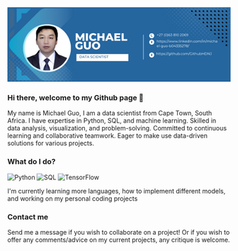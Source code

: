 <img src="/bannerimage.png" alt="banner"/>

### Hi there, welcome to my Github page 👋

My name is Michael Guo, I am a data scientist from Cape Town, South Africa. I have expertise in Python, SQL, and machine learning. Skilled in data analysis, visualization, and problem-solving. Committed to continuous learning and collaborative teamwork. Eager to make use data-driven solutions for various projects.

### What do I do?
<p>
<img alt="Python" src="https://img.shields.io/badge/Python-3776AB?logo=python&logoColor=white&style=for-the-badge" />
<img alt="SQL" src="https://img.shields.io/badge/SQL-003B57?logo=sqlite&logoColor=white&style=for-the-badge" />
<img alt="TensorFlow" src="https://img.shields.io/badge/TensorFlow-FF6F00?logo=TensorFlow&logoColor=white&style=for-the-badge" />
</p>

I'm currently learning more languages, how to implement different models, and working on my personal coding projects

### Contact me
Send me a message if you wish to collaborate on a project! Or if you wish to offer any comments/advice on my current projects, any critique is welcome.
